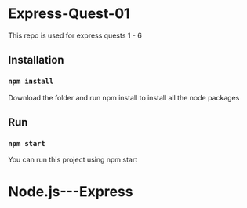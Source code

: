 # Express-Quest-01

This repo is used for express quests 1 - 6

## Installation

### `npm install`
Download the folder and run npm install to install all the node packages

## Run
### `npm start`
You can run this project using npm start
# Node.js---Express
